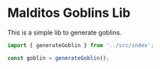 # Malditos Goblins Lib
This is a simple lib to generate goblins.

```typescript
import { generateGoblin } from '../src/index';

const goblin = generateGoblin();
```